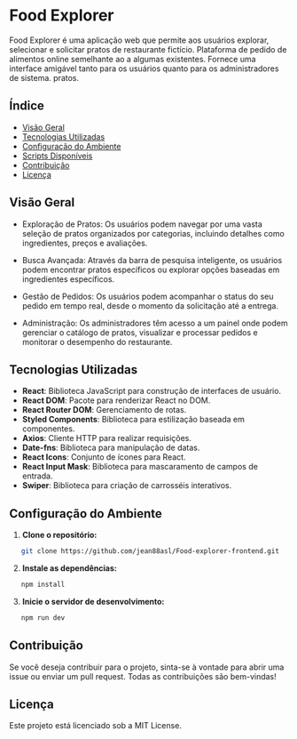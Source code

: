 # Food Explorer

Food Explorer é uma aplicação web que permite aos usuários explorar, selecionar e solicitar pratos de restaurante fictício. Plataforma de pedido de alimentos online semelhante ao a algumas existentes. Fornece uma interface amigável tanto para os usuários quanto para os administradores de sistema. pratos. 

## Índice

- [Visão Geral](#visão-geral)
- [Tecnologias Utilizadas](#tecnologias-utilizadas)
- [Configuração do Ambiente](#configuração-do-ambiente)
- [Scripts Disponíveis](#scripts-disponíveis)
- [Contribuição](#contribuição)
- [Licença](#licença)

## Visão Geral

- Exploração de Pratos: Os usuários podem navegar por uma vasta seleção de pratos organizados por categorias, incluindo detalhes como ingredientes, preços e avaliações.

- Busca Avançada: Através da barra de pesquisa inteligente, os usuários podem encontrar pratos específicos ou explorar opções baseadas em ingredientes específicos.

- Gestão de Pedidos: Os usuários podem acompanhar o status do seu pedido em tempo real, desde o momento da solicitação até a entrega.

- Administração: Os administradores têm acesso a um painel onde podem gerenciar o catálogo de pratos, visualizar e processar pedidos e monitorar o desempenho do restaurante.

## Tecnologias Utilizadas

- **React**: Biblioteca JavaScript para construção de interfaces de usuário.
- **React DOM**: Pacote para renderizar React no DOM.
- **React Router DOM**: Gerenciamento de rotas.
- **Styled Components**: Biblioteca para estilização baseada em componentes.
- **Axios**: Cliente HTTP para realizar requisições.
- **Date-fns**: Biblioteca para manipulação de datas.
- **React Icons**: Conjunto de ícones para React.
- **React Input Mask**: Biblioteca para mascaramento de campos de entrada.
- **Swiper**: Biblioteca para criação de carrosséis interativos.

## Configuração do Ambiente

1. **Clone o repositório:**

```bash
   git clone https://github.com/jean88asl/Food-explorer-frontend.git
```

2. **Instale as dependências:**

```bash
   npm install
```

3. **Inicie o servidor de desenvolvimento:**

```bash
   npm run dev
```
## Contribuição

Se você deseja contribuir para o projeto, sinta-se à vontade para abrir uma issue ou enviar um pull request. Todas as contribuições são bem-vindas!

## Licença

Este projeto está licenciado sob a MIT License.